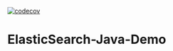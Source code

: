 [![codecov](https://codecov.io/gh/sats17/ElasticSearch-Java-Demo/branch/develop/graph/badge.svg)](https://codecov.io/gh/sats17/ElasticSearch-Java-Demo)
# ElasticSearch-Java-Demo
